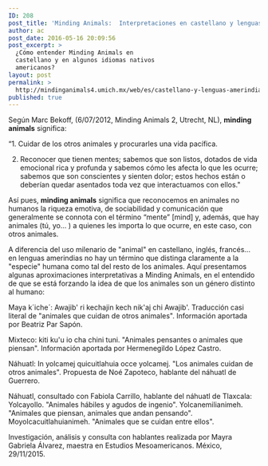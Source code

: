 ```yaml
---
ID: 208
post_title: 'Minding Animals:  Interpretaciones en castellano y lenguas amerindias'
author: ac
post_date: 2016-05-16 20:09:56
post_excerpt: >
  ¿Cómo entender Minding Animals en
  castellano y en algunos idiomas nativos
  americanos?
layout: post
permalink: >
  http://mindinganimals4.umich.mx/web/es/castellano-y-lenguas-amerindias/
published: true
---
```

Según Marc Bekoff, (6/07/2012, Minding Animals 2, Utrecht, NL), <strong>minding animals</strong> significa:

“1. Cuidar de los otros animales y procurarles una vida pacífica.

2. Reconocer que tienen mentes; sabemos que son listos, dotados de vida emocional rica y profunda y sabemos cómo les afecta lo que les ocurre; sabemos que son conscientes y sienten dolor; estos hechos están o deberían quedar asentados toda vez que interactuamos con ellos."

Así pues, <strong>minding animals</strong> significa que reconocemos en animales no humanos la riqueza emotiva, de sociabilidad y comunicación que generalmente se connota con el término “mente” [mind] y, además, que hay animales (tú, yo... ) a quienes les importa lo que ocurre, en este caso, con otros animales.

A diferencia del uso milenario de "animal" en castellano, inglés, francés... en lenguas amerindias no hay un término que distinga claramente a la "especie" humana como tal del resto de los animales. Aquí presentamos algunas aproximaciones interpretativas a Minding Animals, en el entendido de que se está forzando la idea de que los animales son un género distinto al humano:

Maya k´iche´: Awajib' ri kechajin kech nik'aj chi Awajib'. Traducción casi literal de "animales que cuidan de otros animales". Información aportada por Beatriz Par Sapón.

Mixteco: kiti ku'u io cha chini tuni. "Animales pensantes o animales que piensan". Información aportada por Hermenegildo López Castro.

Náhuatl: In yolcamej quicuitlahuia occe yolcamej. "Los animales cuidan de otros animales". Propuesta de Noé Zapoteco, hablante del náhuatl de Guerrero.

Náhuatl, consultado con Fabiola Carrillo, hablante del náhuatl de Tlaxcala: Yolcayollo. "Animales hábiles y agudos de ingenio". Yolcanemilianimeh. "Animales que piensan, animales que andan pensando". Moyolcacuitlahuianimeh. "Animales que se cuidan entre ellos".

Investigación, análisis y consulta con hablantes realizada por Mayra Gabriela Álvarez, maestra en Estudios Mesoamericanos. México, 29/11/2015.